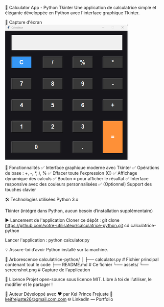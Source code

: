 🧮 Calculator App - Python Tkinter
Une application de calculatrice simple et élégante développée en Python avec l'interface graphique Tkinter.

📸 Capture d'écran
<img src="./screenshot.png" alt="Calculator Screenshot" width="400"/>

🚀 Fonctionnalités
✅ Interface graphique moderne avec Tkinter
✅ Opérations de base : +, -, *, /, %
✅ Effacer toute l'expression (C)
✅ Affichage dynamique des calculs
✅ Bouton = pour afficher le résultat
✅ Interface responsive avec des couleurs personnalisées
✅ (Optionnel) Support des touches clavier

🛠️ Technologies utilisées
Python 3.x

Tkinter (intégré dans Python, aucun besoin d’installation supplémentaire)

▶️ Lancement de l'application
Cloner ce dépôt :
  git clone https://github.com/votre-utilisateur/calculatrice-python.git
  cd calculatrice-python

Lancer l'application :
  python calculator.py

💡 Assure-toi d’avoir Python installé sur ta machine.

📁 Arborescence
calculatrice-python/
│
├── calculator.py       # Fichier principal contenant tout le code
├── README.md           # Ce fichier
└── assets/
    └── screenshot.png  # Capture de l'application

📃 Licence
Projet open-source sous licence MIT.
Libre à toi de l’utiliser, le modifier et le partager !

🤝 Auteur
Développé avec ❤️ par Kei Prince Frejuste
📧 keifrejuste26@gmail.com.com
🌐 LinkedIn — Portfolio

